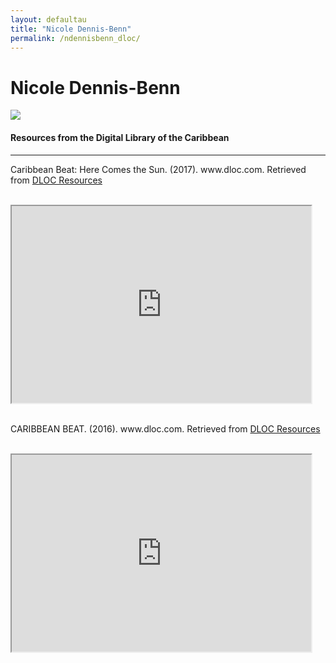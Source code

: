 ```yaml
---
layout: defaultau
title: "Nicole Dennis-Benn"
permalink: /ndennisbenn_dloc/
---
```

<!-- partial:index.partial.html -->
<div class="content">
    <h1>Nicole Dennis-Benn</h1>
    <div class="quote">
        <div><img src="https://static01.nyt.com/images/2019/05/30/books/30dennisbenn2/merlin_155609961_59e190b7-6c87-477f-84e2-79db9d94606c-superJumbo.jpg" class="logo"></div>
    </div>
    <body>
    <h4>Resources from the Digital Library of the Caribbean</h4><hr>
    <div class="container-mt-5">
      <div class="row">
            <div class="col-md-6">
                <p>Caribbean Beat: Here Comes the Sun. (2017). www.dloc.com. Retrieved from <a href="https://dloc.com/AA00090268/00035/pdf" target="_blank">DLOC Resources</a></p><br>
                <iframe width="95%" height="315" src="https://dloc.com/AA00090268/00035/pdf"></iframe>
                <br>
                <br>
        </div>
      <div class="col-md-6">
            <p>CARIBBEAN BEAT. (2016). www.dloc.com. Retrieved from <a href="https://www.dloc.com/AA00090268/00031/pdf" target="_blank">DLOC Resources</a></p><br>
            <iframe width="95%" height="315" src="https://www.dloc.com/AA00090268/00031/pdf"></iframe>
            <br>
            <br>
        </div>
        </div>
  <!-- partial -->
<script src='https://cdnjs.cloudflare.com/ajax/libs/jquery/3.1.1/jquery.min.js'></script><script  src="{{ site.baseurl }}/assets/js/authorscript.js"></script>
